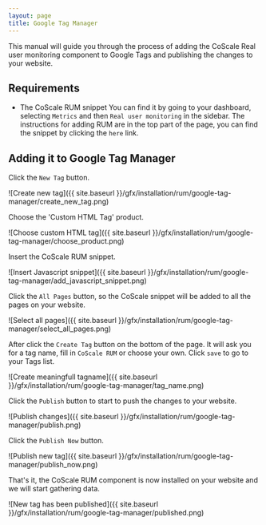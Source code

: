 ```yaml
---
layout: page
title: Google Tag Manager
---
```


This manual will guide you through the process of adding the CoScale Real user monitoring component to Google Tags and publishing the changes to your website.

## Requirements

* The CoScale RUM snippet
    You can find it by going to your dashboard, selecting `Metrics` and then `Real user monitoring` in the sidebar. The instructions for adding RUM are in the top part of the page, you can find the snippet by clicking the `here` link.

## Adding it to Google Tag Manager

Click the `New Tag` button.

![Create new tag]({{ site.baseurl }}/gfx/installation/rum/google-tag-manager/create_new_tag.png)

Choose the 'Custom HTML Tag' product.

![Choose custom HTML tag]({{ site.baseurl }}/gfx/installation/rum/google-tag-manager/choose_product.png)

Insert the CoScale RUM snippet.

![Insert Javascript snippet]({{ site.baseurl }}/gfx/installation/rum/google-tag-manager/add_javascript_snippet.png)

Click the `All Pages` button, so the CoScale snippet will be added to all the pages on your website.

![Select all pages]({{ site.baseurl }}/gfx/installation/rum/google-tag-manager/select_all_pages.png)

After click the `Create Tag` button on the bottom of the page. It will ask you for a tag name, fill in `CoScale RUM` or choose your own. Click `save` to go to your Tags list.

![Create meaningfull tagname]({{ site.baseurl }}/gfx/installation/rum/google-tag-manager/tag_name.png)

Click the `Publish` button to start to push the changes to your website.

![Publish changes]({{ site.baseurl }}/gfx/installation/rum/google-tag-manager/publish.png)

Click the `Publish Now` button.

![Publish new tag]({{ site.baseurl }}/gfx/installation/rum/google-tag-manager/publish_now.png)

That's it, the CoScale RUM component is now installed on your website and we will start gathering data.

![New tag has been published]({{ site.baseurl }}/gfx/installation/rum/google-tag-manager/published.png)
